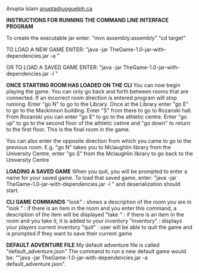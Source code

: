 Anupta Islam
anupta@uoguelph.ca

**INSTRUCTIONS FOR RUNNING THE COMMAND LINE INTERFACE PROGRAM**

To create the executable jar enter:
"mvn assembly:assembly"
"cd target"

TO LOAD A NEW GAME ENTER:
"java -jar TheGame-1.0-jar-with-dependencies.jar -a <loadable json file>"

OR TO LOAD A SAVED GAME ENTER:
"java -jar TheGame-1.0-jar-with-dependencies.jar -l <saved game name>"

**ONCE STARTING ROOM HAS LOADED ON THE CLI**
You can now begin playing the game.
You can only go back and forth between rooms that are connected. If an incorrect room direction is entered program will stop running. 
Enter "go N" to go to the Library. 
Once at the Library enter "go E" to go to the Mackinnon building.
Enter "S" from there to go to Rozanski hall. 
From Rozanski you can enter "go E" to go to the athletic centre. 
Enter "go up" to go to the second floor of the athletic cetnre and "go down" to return to the first floor.
This is the final room in the game.

You can also enter the opposite direction from which you came to go to the previous room. 
E.g. "go N" takes you to Mclaughlin library from the University Centre, enter "go S" from the Mclaughlin library to go back to the University Centre

**LOADING A SAVED GAME**
When you quit, you will be prompted to enter a name for your saved game.
To load that saved game, enter: "java -jar TheGame-1.0-jar-with-dependencies.jar -l <saved game name>" and deserialization should start.

**CLI GAME COMMANDS**
"look" : shows a description of the room you are in
"look <itemname>" : if there is an item in the room and you enter this command, a description of the item will be displayed
"take <itemname>" : if there is an item in the room and you take it, it is added to your inventory
"inventory" : displays your players current inventory
"quit" : user will be able to quit the game and is prompted if they want to save their current game
 
**DEFAULT ADVENTURE FILE**
My default adventure file is called "default_adventure.json"
The command to run a new default game would be: ""java -jar TheGame-1.0-jar-with-dependencies.jar -a default_adventure.json".





















